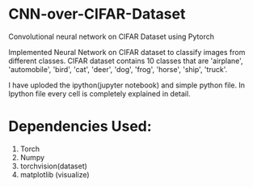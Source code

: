 # CNN-over-CIFAR-Dataset
Convolutional neural network on CIFAR Dataset using Pytorch

Implemented Neural Network on CIFAR dataset to classify images from different classes.
CIFAR dataset contains 10 classes that are 'airplane', 'automobile', 'bird', 'cat', 'deer', 'dog', 'frog', 'horse', 'ship', 'truck'.

I have uploded the ipython(jupyter notebook) and simple python file.
In Ipython file every cell is completely explained in detail.

# Dependencies Used:
1. Torch
2. Numpy
3. torchvision(dataset)
4. matplotlib (visualize)
